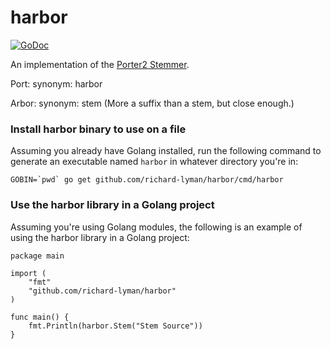 # harbor

[![GoDoc](https://godoc.org/github.com/richard-lyman/harbor?status.svg)](https://godoc.org/github.com/richard-lyman/harbor)

An implementation of the [Porter2 Stemmer](https://snowballstem.org/algorithms/english/stemmer.html).

Port: synonym: harbor

Arbor: synonym: stem (More a suffix than a stem, but close enough.)

### Install harbor binary to use on a file

Assuming you already have Golang installed, run the following command to generate an executable named ```harbor``` in whatever directory you're in:

```
GOBIN=`pwd` go get github.com/richard-lyman/harbor/cmd/harbor
```

### Use the harbor library in a Golang project

Assuming you're using Golang modules, the following is an example of using the harbor library in a Golang project:

```
package main

import (
	"fmt"
	"github.com/richard-lyman/harbor"
)

func main() {
	fmt.Println(harbor.Stem("Stem Source"))
}
```
